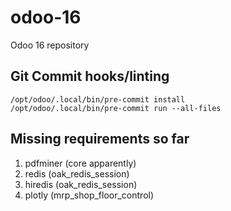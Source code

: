 # odoo-16
Odoo 16 repository

## Git Commit hooks/linting
```pip install pre-commit
/opt/odoo/.local/bin/pre-commit install
/opt/odoo/.local/bin/pre-commit run --all-files
```

## Missing requirements so far

1. pdfminer (core apparently)
2. redis (oak_redis_session)
3. hiredis (oak_redis_session)
4. plotly (mrp_shop_floor_control)